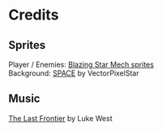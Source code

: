 # Credits

## Sprites
Player / Enemies: [Blazing Star Mech sprites](https://www.spriters-resource.com/neo_geo_ngcd/blazingstar/sheet/16098/)<br>
Background: [SPACE](https://vectorpixelstar.itch.io/space) by VectorPixelStar

## Music
[The Last Frontier](https://lukewestcomposer.bandcamp.com/track/the-last-frontier) by Luke West
